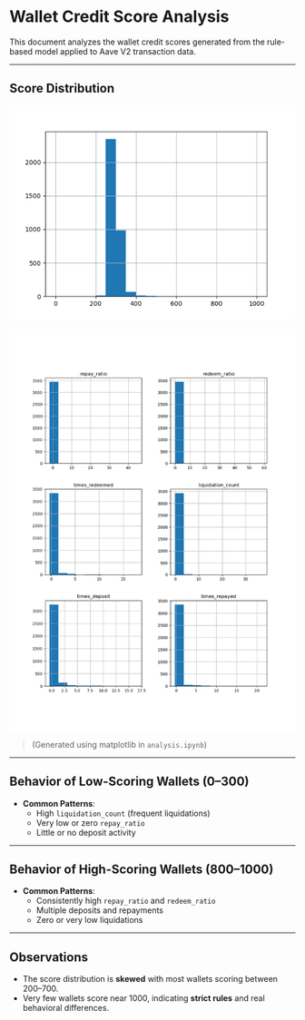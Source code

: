 # Wallet Credit Score Analysis

This document analyzes the wallet credit scores generated from the rule-based model applied to Aave V2 transaction data.

---

## Score Distribution


![Score Distribution](figure2.png)

![Histograms](figure1.png)

> (Generated using matplotlib in `analysis.ipynb`)

---

## Behavior of Low-Scoring Wallets (0–300)
- **Common Patterns**:
  - High `liquidation_count` (frequent liquidations)
  - Very low or zero `repay_ratio`
  - Little or no deposit activity

---

## Behavior of High-Scoring Wallets (800–1000)
- **Common Patterns**:
  - Consistently high `repay_ratio` and `redeem_ratio`
  - Multiple deposits and repayments
  - Zero or very low liquidations


---

## Observations
- The score distribution is **skewed** with most wallets scoring between 200–700.
- Very few wallets score near 1000, indicating **strict rules** and real behavioral differences.